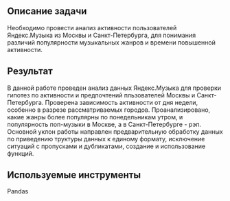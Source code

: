 <article class="markdown-body entry-content container-lg" itemprop="text">
  <h2 dir="auto">
  Описание задачи</h2>
  <p dir="auto">Необходимо провести анализ активности пользователей Яндекс.Музыка из Москвы и Санкт-Петербурга, для понимания различий популярности музыкальных жанров и времени повышенной активности.</p>
  <h2 dir="auto">
   Результат</h2>
<p dir="auto">
  В данной работе проведен анализ данных Яндекс.Музыка для проверки гипотез по активности и предпочтений пльзователей Москвы и Санкт-Петербурга. Проверена зависимость активности от дня недели, особенно в разрезе рассматриваемых городов. Проанализировано, какие жанры более популярны по понедельникам утром, и популярность поп-музыки в Москве, а в Санкт-Петербурге - рэп. Основной уклон работы направлен предварительную обработку данных по приведению труктуры данных к единому формату, исключение ситуаций с пропусками и дубликатами, создание и использование функций.</p>
  <h2 dir="auto">
<h2 dir="auto">
 Используемые инструменты</h2>
<p dir="auto">Pandas</p>
</article>

